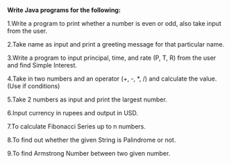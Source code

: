 **Write Java programs for the following:**


1.Write a program to print whether a number is even or odd, also take input from the user.

2.Take name as input and print a greeting message for that particular name.

3.Write a program to input principal, time, and rate (P, T, R) from the user and find Simple Interest.

4.Take in two numbers and an operator (+, -, *, /) and calculate the value. (Use if conditions)

5.Take 2 numbers as input and print the largest number.

6.Input currency in rupees and output in USD.

7.To calculate Fibonacci Series up to n numbers.

8.To find out whether the given String is Palindrome or not.

9.To find Armstrong Number between two given number.
